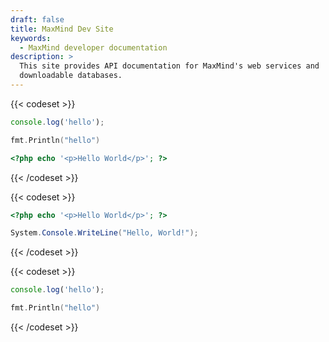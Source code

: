 ```yaml
---
draft: false
title: MaxMind Dev Site
keywords:
  - MaxMind developer documentation
description: >
  This site provides API documentation for MaxMind's web services and
  downloadable databases.
---
```



{{< codeset >}}
```js
console.log('hello');
```

```go
fmt.Println("hello")
```

```php
<?php echo '<p>Hello World</p>'; ?>
```
{{< /codeset >}}

{{< codeset >}}
```php
<?php echo '<p>Hello World</p>'; ?>
```

```csharp
System.Console.WriteLine("Hello, World!");
```
{{< /codeset >}}

{{< codeset >}}
```js
console.log('hello');
```

```go
fmt.Println("hello")
```
{{< /codeset >}}
